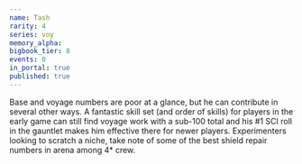 ```yaml
---
name: Tash
rarity: 4
series: voy
memory_alpha:
bigbook_tier: 8
events: 0
in_portal: true
published: true
---
```


Base and voyage numbers are poor at a glance, but he can contribute in several other ways. A fantastic skill set (and order of skills) for players in the early game can still find voyage work with a sub-100 total and his #1 SCI roll in the gauntlet makes him effective there for newer players. Experimenters looking to scratch a niche, take note of some of the best shield repair numbers in arena among 4* crew.
